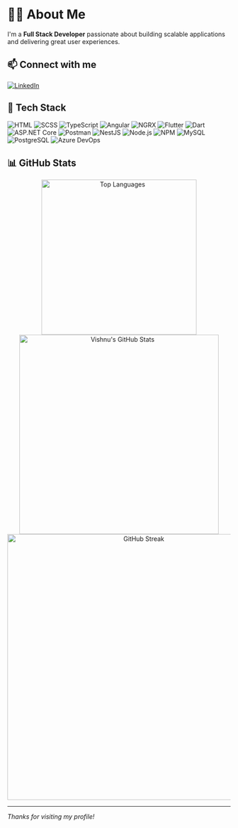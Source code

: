 # 👨‍💻 About Me

I'm a **Full Stack Developer** passionate about building scalable applications and delivering great user experiences.

## 📫 Connect with me

[![LinkedIn](https://img.shields.io/badge/LinkedIn-0A66C2?logo=linkedin&logoColor=white&style=for-the-badge)](https://www.linkedin.com/in/vishnu-v-40a0/)

## 🚀 Tech Stack

<p align="left">
  <img src="https://img.shields.io/badge/HTML-E34F26?logo=html5&logoColor=white&style=for-the-badge" alt="HTML"/>
  <img src="https://img.shields.io/badge/SCSS-CC6699?logo=sass&logoColor=white&style=for-the-badge" alt="SCSS"/>
  <img src="https://img.shields.io/badge/TypeScript-3178C6?logo=typescript&logoColor=white&style=for-the-badge" alt="TypeScript"/>
  <img src="https://img.shields.io/badge/Angular-DD0031?logo=angular&logoColor=white&style=for-the-badge" alt="Angular"/>
  <img src="https://img.shields.io/badge/NGRX-A100FF?logo=react&logoColor=white&style=for-the-badge" alt="NGRX"/>
  <img src="https://img.shields.io/badge/Flutter-02569B?logo=flutter&logoColor=white&style=for-the-badge" alt="Flutter"/>
  <img src="https://img.shields.io/badge/Dart-0175C2?logo=dart&logoColor=white&style=for-the-badge" alt="Dart"/>
  <img src="https://img.shields.io/badge/ASP.NET%20Core-512BD4?logo=.net&logoColor=white&style=for-the-badge" alt="ASP.NET Core"/>
  <img src="https://img.shields.io/badge/Postman-FF6C37?logo=postman&logoColor=white&style=for-the-badge" alt="Postman"/>
  <img src="https://img.shields.io/badge/NestJS-E0234E?logo=nestjs&logoColor=white&style=for-the-badge" alt="NestJS"/>
  <img src="https://img.shields.io/badge/Node.js-339933?logo=node.js&logoColor=white&style=for-the-badge" alt="Node.js"/>
  <img src="https://img.shields.io/badge/NPM-CB3837?logo=npm&logoColor=white&style=for-the-badge" alt="NPM"/>
  <img src="https://img.shields.io/badge/MySQL-4479A1?logo=mysql&logoColor=white&style=for-the-badge" alt="MySQL"/>
  <img src="https://img.shields.io/badge/PostgreSQL-4169E1?logo=postgresql&logoColor=white&style=for-the-badge" alt="PostgreSQL"/>
  <img src="https://img.shields.io/badge/Azure%20DevOps-0078D7?logo=azure-devops&logoColor=white&style=for-the-badge" alt="Azure DevOps"/>
</p>

## 📊 GitHub Stats

<div align="center">
  <img src="https://github-readme-stats.vercel.app/api/top-langs/?username=Vishnu1562&layout=compact&theme=radical&border_radius=20" alt="Top Languages" width="350"/>
  <br/>
  <img src="https://github-readme-stats.vercel.app/api?username=Vishnu1562&show_icons=true&hide_title=true&theme=radical&border_radius=20" alt="Vishnu's GitHub Stats" width="450"/>
  <br/>
  <img src="https://github-readme-streak-stats.herokuapp.com?user=Vishnu1562&theme=tokyonight&border_radius=20" alt="GitHub Streak" width="600"/>
</div>

---

*Thanks for visiting my profile!*

